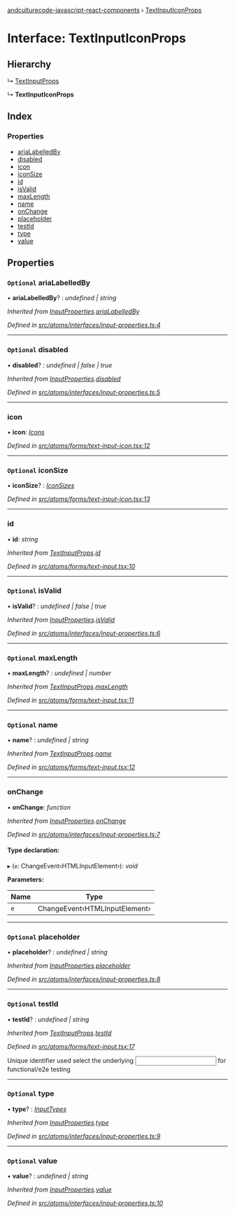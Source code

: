 [andculturecode-javascript-react-components](../README.md) › [TextInputIconProps](textinputiconprops.md)

# Interface: TextInputIconProps

## Hierarchy

  ↳ [TextInputProps](textinputprops.md)

  ↳ **TextInputIconProps**

## Index

### Properties

* [ariaLabelledBy](textinputiconprops.md#optional-arialabelledby)
* [disabled](textinputiconprops.md#optional-disabled)
* [icon](textinputiconprops.md#icon)
* [iconSize](textinputiconprops.md#optional-iconsize)
* [id](textinputiconprops.md#id)
* [isValid](textinputiconprops.md#optional-isvalid)
* [maxLength](textinputiconprops.md#optional-maxlength)
* [name](textinputiconprops.md#optional-name)
* [onChange](textinputiconprops.md#onchange)
* [placeholder](textinputiconprops.md#optional-placeholder)
* [testId](textinputiconprops.md#optional-testid)
* [type](textinputiconprops.md#optional-type)
* [value](textinputiconprops.md#optional-value)

## Properties

### `Optional` ariaLabelledBy

• **ariaLabelledBy**? : *undefined | string*

*Inherited from [InputProperties](inputproperties.md).[ariaLabelledBy](inputproperties.md#optional-arialabelledby)*

*Defined in [src/atoms/interfaces/input-properties.ts:4](https://github.com/AndcultureCode/AndcultureCode.JavaScript.React.Components/blob/1237fb1/src/atoms/interfaces/input-properties.ts#L4)*

___

### `Optional` disabled

• **disabled**? : *undefined | false | true*

*Inherited from [InputProperties](inputproperties.md).[disabled](inputproperties.md#optional-disabled)*

*Defined in [src/atoms/interfaces/input-properties.ts:5](https://github.com/AndcultureCode/AndcultureCode.JavaScript.React.Components/blob/1237fb1/src/atoms/interfaces/input-properties.ts#L5)*

___

###  icon

• **icon**: *[Icons](../enums/icons.md)*

*Defined in [src/atoms/forms/text-input-icon.tsx:12](https://github.com/AndcultureCode/AndcultureCode.JavaScript.React.Components/blob/1237fb1/src/atoms/forms/text-input-icon.tsx#L12)*

___

### `Optional` iconSize

• **iconSize**? : *[IconSizes](../enums/iconsizes.md)*

*Defined in [src/atoms/forms/text-input-icon.tsx:13](https://github.com/AndcultureCode/AndcultureCode.JavaScript.React.Components/blob/1237fb1/src/atoms/forms/text-input-icon.tsx#L13)*

___

###  id

• **id**: *string*

*Inherited from [TextInputProps](textinputprops.md).[id](textinputprops.md#id)*

*Defined in [src/atoms/forms/text-input.tsx:10](https://github.com/AndcultureCode/AndcultureCode.JavaScript.React.Components/blob/1237fb1/src/atoms/forms/text-input.tsx#L10)*

___

### `Optional` isValid

• **isValid**? : *undefined | false | true*

*Inherited from [InputProperties](inputproperties.md).[isValid](inputproperties.md#optional-isvalid)*

*Defined in [src/atoms/interfaces/input-properties.ts:6](https://github.com/AndcultureCode/AndcultureCode.JavaScript.React.Components/blob/1237fb1/src/atoms/interfaces/input-properties.ts#L6)*

___

### `Optional` maxLength

• **maxLength**? : *undefined | number*

*Inherited from [TextInputProps](textinputprops.md).[maxLength](textinputprops.md#optional-maxlength)*

*Defined in [src/atoms/forms/text-input.tsx:11](https://github.com/AndcultureCode/AndcultureCode.JavaScript.React.Components/blob/1237fb1/src/atoms/forms/text-input.tsx#L11)*

___

### `Optional` name

• **name**? : *undefined | string*

*Inherited from [TextInputProps](textinputprops.md).[name](textinputprops.md#optional-name)*

*Defined in [src/atoms/forms/text-input.tsx:12](https://github.com/AndcultureCode/AndcultureCode.JavaScript.React.Components/blob/1237fb1/src/atoms/forms/text-input.tsx#L12)*

___

###  onChange

• **onChange**: *function*

*Inherited from [InputProperties](inputproperties.md).[onChange](inputproperties.md#onchange)*

*Defined in [src/atoms/interfaces/input-properties.ts:7](https://github.com/AndcultureCode/AndcultureCode.JavaScript.React.Components/blob/1237fb1/src/atoms/interfaces/input-properties.ts#L7)*

#### Type declaration:

▸ (`e`: ChangeEvent‹HTMLInputElement›): *void*

**Parameters:**

Name | Type |
------ | ------ |
`e` | ChangeEvent‹HTMLInputElement› |

___

### `Optional` placeholder

• **placeholder**? : *undefined | string*

*Inherited from [InputProperties](inputproperties.md).[placeholder](inputproperties.md#optional-placeholder)*

*Defined in [src/atoms/interfaces/input-properties.ts:8](https://github.com/AndcultureCode/AndcultureCode.JavaScript.React.Components/blob/1237fb1/src/atoms/interfaces/input-properties.ts#L8)*

___

### `Optional` testId

• **testId**? : *undefined | string*

*Inherited from [TextInputProps](textinputprops.md).[testId](textinputprops.md#optional-testid)*

*Defined in [src/atoms/forms/text-input.tsx:17](https://github.com/AndcultureCode/AndcultureCode.JavaScript.React.Components/blob/1237fb1/src/atoms/forms/text-input.tsx#L17)*

Unique identifier used select the underlying <input> for functional/e2e testing

___

### `Optional` type

• **type**? : *[InputTypes](../enums/inputtypes.md)*

*Inherited from [InputProperties](inputproperties.md).[type](inputproperties.md#optional-type)*

*Defined in [src/atoms/interfaces/input-properties.ts:9](https://github.com/AndcultureCode/AndcultureCode.JavaScript.React.Components/blob/1237fb1/src/atoms/interfaces/input-properties.ts#L9)*

___

### `Optional` value

• **value**? : *undefined | string*

*Inherited from [InputProperties](inputproperties.md).[value](inputproperties.md#optional-value)*

*Defined in [src/atoms/interfaces/input-properties.ts:10](https://github.com/AndcultureCode/AndcultureCode.JavaScript.React.Components/blob/1237fb1/src/atoms/interfaces/input-properties.ts#L10)*
